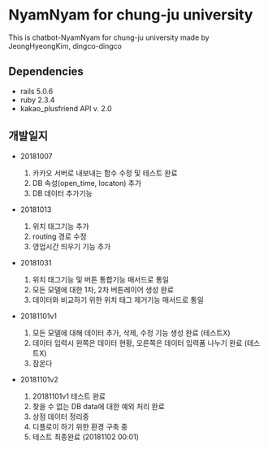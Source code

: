 # NyamNyam for chung-ju university
This is chatbot-NyamNyam for chung-ju university
made by JeongHyeongKim, dingco-dingco



## Dependencies
- rails 5.0.6
- ruby 2.3.4
- kakao_plusfriend API v. 2.0



## 개발일지
- 20181007
  1. 카카오 서버로 내보내는 함수 수정 및 테스트 완료
  2. DB 속성(open_time, locaton) 추가
  3. DB 데이터 추가기능 


- 20181013
  1. 위치 태그기능 추가
  2. routing 경로 수정
  3. 영업시간 띄우기 기능 추가


- 20181031
  1. 위치 태그기능 및 버튼 통합기능 매서드로 통일
  2. 모든 모델에 대한 1차, 2차 버튼레이어 생성 완료
  3. 데이터와 비교하기 위한 위치 태그 제거기능 매서드로 통일
 
  
- 20181101v1
  1. 모든 모델에 대해 데이터 추가, 삭제, 수정 기능 생성 완료 (테스트X)
  2. 데이터 입력시 왼쪽은 데이터 현황, 오른쪽은 데이터 입력폼 나누기 완료 (테스트X)
  3. 잠온다


- 20181101v2
  1. 20181101v1 테스트 완료
  2. 찾을 수 없는 DB data에 대한 예외 처리 완료
  3. 상점 데이터 정리중
  4. 디플로이 하기 위한 환경 구축 중
  5. 테스트 최종완료 (20181102 00:01)